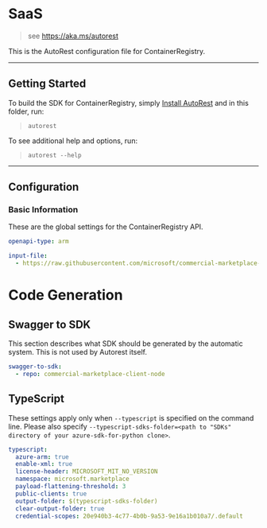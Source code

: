 # SaaS

> see https://aka.ms/autorest

This is the AutoRest configuration file for ContainerRegistry.

---

## Getting Started

To build the SDK for ContainerRegistry, simply [Install AutoRest](https://aka.ms/autorest/install) and in this folder, run:

> `autorest`

To see additional help and options, run:

> `autorest --help`

---

## Configuration

### Basic Information

These are the global settings for the ContainerRegistry API.

``` yaml
openapi-type: arm
```

```yaml
input-file:
  - https://raw.githubusercontent.com/microsoft/commercial-marketplace-openapi/main/Microsoft.Marketplace.Metering/2018-08-31/meteringapi.v1.json
```

# Code Generation

## Swagger to SDK

This section describes what SDK should be generated by the automatic system.
This is not used by Autorest itself.

``` yaml $(swagger-to-sdk)
swagger-to-sdk:
  - repo: commercial-marketplace-client-node
```

## TypeScript

These settings apply only when `--typescript` is specified on the command line.
Please also specify `--typescript-sdks-folder=<path to "SDKs" directory of your azure-sdk-for-python clone>`.

``` yaml $(typescript)
typescript:
  azure-arm: true
  enable-xml: true
  license-header: MICROSOFT_MIT_NO_VERSION
  namespace: microsoft.marketplace
  payload-flattening-threshold: 3
  public-clients: true
  output-folder: $(typescript-sdks-folder)
  clear-output-folder: true
  credential-scopes: 20e940b3-4c77-4b0b-9a53-9e16a1b010a7/.default
```
